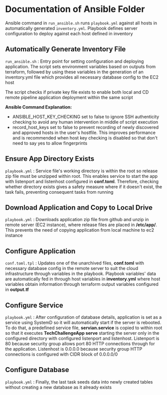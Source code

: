 # Documentation of Ansible Folder

Ansible command in `run_ansible.sh` runs `playbook.yml` against all hosts in automatically generated `inventory.yml`. Playbook defines server configuration to deploy against each host defined in inventory

## Automatically Generate Inventory File

`run_ansible.sh` : Entry point for setting configuration and deploying application. The script sets environment variables based on outputs from terraform, followed by using these variables in the generation of an inventory.yml file which provides all necessary database config to the EC2 host

The script checks if private key file exists to enable both local and CD remote pipeline application deployment within the same script 

**Ansible Command Explanation:**
- ANSIBLE_HOST_KEY_CHECKING set to false to ignore SSH authenticity checking to avoid any human intervention in middle of script execution
- record_host_keys set to false to prevent recording of newly discovered and approved hosts in the user's hostfile. This improves performance and is recommended when host key checking is disabled so that don't need to say yes to allow fingerprints

## Ensure App Directory Exists

`playbook.yml` : Service file's working directory is within the root so release zip file must be unzipped within root. This enables service to start the app with listenport and listenhost configured in **conf.toml**. Therefore, checking whether directory exists gives a safety measure where if it doesn't exist, the task fails, preventing consequent tasks from running

## Download Application and Copy to Local Drive

`playbook.yml` : Downloads application zip file from github and unzip in remote server (EC2 instance), where release files are placed in **/etc/app/**. This prevents the need of copying application from local machine to ec2 instance

## Configure Application

`conf.toml.tpl` : Updates one of the unarchived files, **conf.toml** with necessary database config in the remote server to suit the cloud infrastructure through variables in the playbook. Playbook variables' data are automatically fed in through host variables in **inventory.yml** where host variables obtain information through terraform output variables configured in **output.tf**

## Configure Service

`playbook.yml` : After configuration of database details, application is set as a service using SystemD so it will automatically start if the server is rebooted. To do that, a predefined service file, **servian.service** is copied to within root so that it executes **TechChallengeApp serve** starting the server only in the configured directory with configured listenport and listenhost. Listenport is 80 because security group allows port 80 HTTP connections through for the application. Listenhost is 0.0.0.0 because security group HTTP connections is configured with CIDR block of 0.0.0.0/0

## Configure Database 

`playbook.yml` : Finally, the last task seeds data into newly created tables without creating a new database as it already exists
